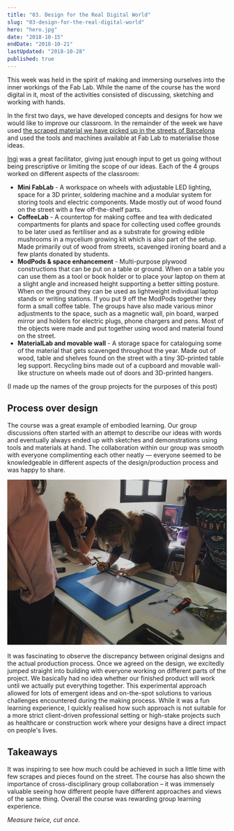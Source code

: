 ```yaml
---
title: "03. Design for the Real Digital World"
slug: "03-design-for-the-real-digital-world"
hero: "hero.jpg"
date: "2018-10-15"
endDate: "2018-10-21"
lastUpdated: "2018-10-28"
published: true
---
```


This week was held in the spirit of making and immersing ourselves into the inner workings of the Fab Lab. While the name of the course has the word digital in it, most of the activities consisted of discussing, sketching and working with hands. 

In the first two days, we have developed concepts and designs for how we would like to improve our classroom. In the remainder of the week we have used [the scraped material we have picked up in the streets of Barcelona](https://mdef.gitlab.io/ilja.panic/reflections/01-mdef-bootcamp/#city-safari-in-poblenou) and used the tools and machines available at Fab Lab to materialise those ideas.

[Ingi](https://iaac.net/people/ingi-freyr-gudjonsson/) was a great facilitator, giving just enough input to get us going without being prescriptive or limiting the scope of our ideas. Each of the 4 groups worked on different aspects of the classroom:

- **Mini FabLab** - A workspace on wheels with adjustable LED lighting, space for a 3D printer, soldering machine and a modular system for storing tools and electric components. Made mostly out of wood found on the street with a few off-the-shelf parts.
- **CoffeeLab** - A countertop for making coffee and tea with dedicated compartments for plants and space for collecting used coffee grounds to be later used as fertiliser and as a substrate for growing edible mushrooms in a mycelium growing kit which is also part of the setup. Made primarily out of wood from streets, scavenged ironing board and a few plants donated by students.
- **ModPods & space enhancement** - Multi-purpose plywood constructions that can be put on a table or ground. When on a table you can use them as a tool or book holder or to place your laptop on them at a slight angle and increased height supporting a better sitting posture. When on the ground they can be used as lightweight individual laptop stands or writing stations. If you put 9 off the ModPods together they form a small coffee table. The groups have also made various minor adjustments to the space, such as a magnetic wall, pin board, warped mirror and holders for electric plugs, phone chargers and pens. Most of the objects were made and put together using wood and material found on the street.
- **MaterialLab and movable wall** - A storage space for cataloguing some of the material that gets scavenged throughout the year.  Made out of wood, table and shelves found on the street with a tiny 3D-printed table leg support. Recycling bins made out of a cupboard and movable wall-like structure on wheels made out of doors and 3D-printed hangers.

(I made up the names of the group projects for the purposes of this post)



## Process over design

The course was a great example of embodied learning. Our group discussions often started with an attempt to describe our ideas with words and eventually always ended up with sketches and demonstrations using tools and materials at hand. The collaboration within our group was smooth with everyone complimenting each other neatly — everyone seemed to be knowledgeable in different aspects of the design/production process and was happy to share. 

![Group process](group-process.jpg "A group exercise with paper cutouts used to play around with desk layout in the classroom")

It was fascinating to observe the discrepancy between original designs and the actual production process. Once we agreed on the design, we excitedly jumped straight into building with everyone working on different parts of the project. We basically had no idea whether our finished product will work until we actually put everything together. This experimental approach allowed for lots of emergent ideas and on-the-spot solutions to various challenges encountered during the making process. While it was a fun learning experience, I quickly realised how such approach is not suitable for a more strict client-driven professional setting or high-stake projects such as healthcare or construction work where your designs have a direct impact on people's lives.


## Takeaways

It was inspiring to see how much could be achieved in such a little time with few scrapes and pieces found on the street. The course has also shown the importance of cross-disciplinary group collaboration – it was immensely valuable seeing how different people have different approaches and views of the same thing. Overall the course was rewarding group learning experience. 

*Measure twice, cut once.*



